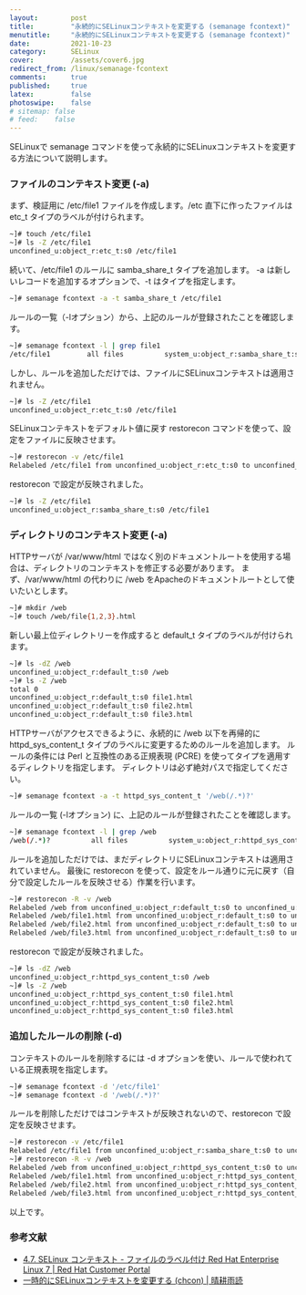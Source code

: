 ```yaml
---
layout:        post
title:         "永続的にSELinuxコンテキストを変更する (semanage fcontext)"
menutitle:     "永続的にSELinuxコンテキストを変更する (semanage fcontext)"
date:          2021-10-23
category:      SELinux
cover:         /assets/cover6.jpg
redirect_from: /linux/semanage-fcontext
comments:      true
published:     true
latex:         false
photoswipe:    false
# sitemap: false
# feed:    false
---
```


SELinuxで semanage コマンドを使って永続的にSELinuxコンテキストを変更する方法について説明します。

### ファイルのコンテキスト変更 (-a)

まず、検証用に /etc/file1 ファイルを作成します。/etc 直下に作ったファイルは etc_t タイプのラベルが付けられます。
```bash
~]# touch /etc/file1
~]# ls -Z /etc/file1
unconfined_u:object_r:etc_t:s0 /etc/file1
```
続いて、/etc/file1 のルールに samba_share_t タイプを追加します。
-a は新しいレコードを追加するオプションで、-t はタイプを指定します。
```bash
~]# semanage fcontext -a -t samba_share_t /etc/file1
```
ルールの一覧（-lオプション）から、上記のルールが登録されたことを確認します。
```bash
~]# semanage fcontext -l | grep file1
/etc/file1         all files          system_u:object_r:samba_share_t:s0
```
しかし、ルールを追加しただけでは、ファイルにSELinuxコンテキストは適用されません。
```bash
~]# ls -Z /etc/file1
unconfined_u:object_r:etc_t:s0 /etc/file1
```
SELinuxコンテキストをデフォルト値に戻す restorecon コマンドを使って、設定をファイルに反映させます。
```bash
~]# restorecon -v /etc/file1
Relabeled /etc/file1 from unconfined_u:object_r:etc_t:s0 to unconfined_u:object_r:samba_share_t:s0
```
restorecon で設定が反映されました。
```bash
~]# ls -Z /etc/file1
unconfined_u:object_r:samba_share_t:s0 /etc/file1
```

### ディレクトリのコンテキスト変更 (-a)

HTTPサーバが /var/www/html ではなく別のドキュメントルートを使用する場合は、ディレクトリのコンテキストを修正する必要があります。
まず、/var/www/html の代わりに /web をApacheのドキュメントルートとして使いたいとします。
```bash
~]# mkdir /web
~]# touch /web/file{1,2,3}.html
```
新しい最上位ディレクトリーを作成すると default_t タイプのラベルが付けられます。
```bash
~]# ls -dZ /web
unconfined_u:object_r:default_t:s0 /web
~]# ls -Z /web
total 0
unconfined_u:object_r:default_t:s0 file1.html
unconfined_u:object_r:default_t:s0 file2.html
unconfined_u:object_r:default_t:s0 file3.html
```
HTTPサーバがアクセスできるように、永続的に /web 以下を再帰的に httpd_sys_content_t タイプのラベルに変更するためのルールを追加します。
ルールの条件には Perl と互換性のある正規表現 (PCRE) を使ってタイプを適用するディレクトリを指定します。
ディレクトリは必ず絶対パスで指定してください。
```bash
~]# semanage fcontext -a -t httpd_sys_content_t '/web(/.*)?'
```
ルールの一覧 (-lオプション) に、上記のルールが登録されたことを確認します。
```bash
~]# semanage fcontext -l | grep /web
/web(/.*)?          all files          system_u:object_r:httpd_sys_content_t:s0
```
ルールを追加しただけでは、まだディレクトリにSELinuxコンテキストは適用されていません。
最後に restorecon を使って、設定をルール通りに元に戻す（自分で設定したルールを反映させる）作業を行います。
```bash
~]# restorecon -R -v /web
Relabeled /web from unconfined_u:object_r:default_t:s0 to unconfined_u:object_r:httpd_sys_content_t:s0
Relabeled /web/file1.html from unconfined_u:object_r:default_t:s0 to unconfined_u:object_r:httpd_sys_content_t:s0
Relabeled /web/file2.html from unconfined_u:object_r:default_t:s0 to unconfined_u:object_r:httpd_sys_content_t:s0
Relabeled /web/file3.html from unconfined_u:object_r:default_t:s0 to unconfined_u:object_r:httpd_sys_content_t:s0
```
restorecon で設定が反映されました。
```bash
~]# ls -dZ /web
unconfined_u:object_r:httpd_sys_content_t:s0 /web
~]# ls -Z /web
unconfined_u:object_r:httpd_sys_content_t:s0 file1.html
unconfined_u:object_r:httpd_sys_content_t:s0 file2.html
unconfined_u:object_r:httpd_sys_content_t:s0 file3.html
```

### 追加したルールの削除 (-d)

コンテキストのルールを削除するには -d オプションを使い、ルールで使われている正規表現を指定します。
```bash
~]# semanage fcontext -d '/etc/file1'
~]# semanage fcontext -d '/web(/.*)?'
```
ルールを削除しただけではコンテキストが反映されないので、restorecon で設定を反映させます。
```bash
~]# restorecon -v /etc/file1
Relabeled /etc/file1 from unconfined_u:object_r:samba_share_t:s0 to unconfined_u:object_r:etc_t:s0
~]# restorecon -R -v /web
Relabeled /web from unconfined_u:object_r:httpd_sys_content_t:s0 to unconfined_u:object_r:default_t:s0
Relabeled /web/file1.html from unconfined_u:object_r:httpd_sys_content_t:s0 to unconfined_u:object_r:default_t:s0
Relabeled /web/file2.html from unconfined_u:object_r:httpd_sys_content_t:s0 to unconfined_u:object_r:default_t:s0
Relabeled /web/file3.html from unconfined_u:object_r:httpd_sys_content_t:s0 to unconfined_u:object_r:default_t:s0
```

以上です。


### 参考文献

- [4.7. SELinux コンテキスト - ファイルのラベル付け Red Hat Enterprise Linux 7 \| Red Hat Customer Portal](https://access.redhat.com/documentation/ja-jp/red_hat_enterprise_linux/7/html/selinux_users_and_administrators_guide/sect-security-enhanced_linux-working_with_selinux-selinux_contexts_labeling_files#sect-Security-Enhanced_Linux-SELinux_Contexts_Labeling_Files-Persistent_Changes_semanage_fcontext)
- [一時的にSELinuxコンテキストを変更する (chcon) \| 晴耕雨読](./selinux-chcon)
